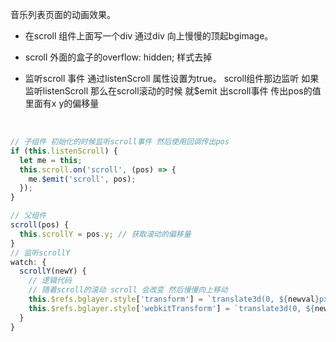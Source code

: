 音乐列表页面的动画效果。 

* 在scroll 组件上面写一个div 通过div 向上慢慢的顶起bgimage。

* scroll 外面的盒子的overflow: hidden; 样式去掉

* 监听scroll 事件 通过listenScroll 属性设置为true。 scroll组件那边监听 如果监听listenScroll 那么在scroll滚动的时候 就$emit 出scroll事件  传出pos的值 里面有x y的偏移量

  ​

```Javascript
// 子组件 初始化的时候监听scroll事件 然后使用回调传出pos
if (this.listenScroll) {
  let me = this;
  this.scroll.on('scroll', (pos) => {
    me.$emit('scroll', pos);
  });	
}

// 父组件
scroll(pos) {
  this.scrollY = pos.y; // 获取滚动的偏移量
}
// 监听scrollY
watch: {
  scrollY(newY) {
    // 逻辑代码
    // 随着scroll的滚动 scroll 会改变 然后慢慢向上移动
    this.$refs.bglayer.style['transform'] = `translate3d(0, ${newval}px, 0)`;
    this.$refs.bglayer.style['webkitTransform'] = `translate3d(0, ${newval}px, 0)`; 
  }
}
```



